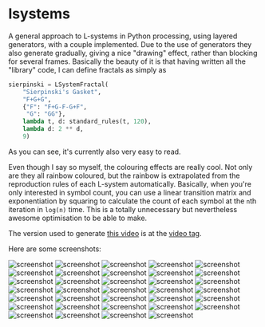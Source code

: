 # lsystems

A general approach to L-systems in Python processing, using layered generators,
with a couple implemented. Due to the use of generators they also generate
gradually, giving a nice "drawing" effect, rather than blocking for several
frames. Basically the beauty of it is that having written all the "library"
code, I can define fractals as simply as

```Python
sierpinski = LSystemFractal(
    "Sierpinski's Gasket",
    "F+G+G",
    {"F": "F+G-F-G+F",
     "G": "GG"},
    lambda t, d: standard_rules(t, 120),
    lambda d: 2 ** d,
    9)
```

As you can see, it's currently also very easy to read.

Even though I say so myself, the colouring effects are really cool. Not only are
they all rainbow coloured, but the rainbow is extrapolated from the reproduction
rules of each L-system automatically. Basically, when you're only interested in
symbol count, you can use a linear transition matrix and exponentiation by
squaring to calculate the count of each symbol at the `n`th iteration in
`log(n)` time. This is a totally unnecessary but nevertheless awesome
optimisation to be able to make.

The version used to generate [this video](https://youtu.be/kf3hgNMjzX4) is at
the [video tag](https://github.com/goedel-gang/lsystems/tree/video).

Here are some screenshots:

![screenshot](https://github.com/goedel-gang/lsystems/blob/master/screenshots/00_sierpinskis_gasket.png)
![screenshot](https://github.com/goedel-gang/lsystems/blob/master/screenshots/01_the_dragon_curve.png)
![screenshot](https://github.com/goedel-gang/lsystems/blob/master/screenshots/02_a_lindenmayer_fern.png)
![screenshot](https://github.com/goedel-gang/lsystems/blob/master/screenshots/03_the_levy_c_curve.png)
![screenshot](https://github.com/goedel-gang/lsystems/blob/master/screenshots/04_hilberts_spacefilling_curve.png)
![screenshot](https://github.com/goedel-gang/lsystems/blob/master/screenshots/05_sierpinskis_gasket_hexagonal_variant.png)
![screenshot](https://github.com/goedel-gang/lsystems/blob/master/screenshots/06_koch_snowflake.png)
![screenshot](https://github.com/goedel-gang/lsystems/blob/master/screenshots/07_square_koch_curve.png)
![screenshot](https://github.com/goedel-gang/lsystems/blob/master/screenshots/08_binary_tree.png)
![screenshot](https://github.com/goedel-gang/lsystems/blob/master/screenshots/09_fibonacci_word_fractal.png)
![screenshot](https://github.com/goedel-gang/lsystems/blob/master/screenshots/10_crystal.png)
![screenshot](https://github.com/goedel-gang/lsystems/blob/master/screenshots/11_peano_curve.png)
![screenshot](https://github.com/goedel-gang/lsystems/blob/master/screenshots/12_krishna_anklets.png)
![screenshot](https://github.com/goedel-gang/lsystems/blob/master/screenshots/13_mango.png)
![screenshot](https://github.com/goedel-gang/lsystems/blob/master/screenshots/14_board.png)
![screenshot](https://github.com/goedel-gang/lsystems/blob/master/screenshots/15_square_sierpinski.png)
![screenshot](https://github.com/goedel-gang/lsystems/blob/master/screenshots/16_cantor_set.png)
![screenshot](https://github.com/goedel-gang/lsystems/blob/master/screenshots/17_penrose_tiling.png)
![screenshot](https://github.com/goedel-gang/lsystems/blob/master/screenshots/18_hexagonal_gosper.png)
![screenshot](https://github.com/goedel-gang/lsystems/blob/master/screenshots/19_quadratic_gosper.png)
![screenshot](https://github.com/goedel-gang/lsystems/blob/master/screenshots/20_bourke_triangle.png)
![screenshot](https://github.com/goedel-gang/lsystems/blob/master/screenshots/21_bourkes_first_bush.png)
![screenshot](https://github.com/goedel-gang/lsystems/blob/master/screenshots/22_bourkes_second_bush.png)
![screenshot](https://github.com/goedel-gang/lsystems/blob/master/screenshots/23_bourkes_third_bush.png)
![screenshot](https://github.com/goedel-gang/lsystems/blob/master/screenshots/24_saupes_bush.png)
![screenshot](https://github.com/goedel-gang/lsystems/blob/master/screenshots/25_bourke_stick.png)
![screenshot](https://github.com/goedel-gang/lsystems/blob/master/screenshots/26_bourke_weed.png)
![screenshot](https://github.com/goedel-gang/lsystems/blob/master/screenshots/27_koch_island_1.png)
![screenshot](https://github.com/goedel-gang/lsystems/blob/master/screenshots/28_koch_island_2.png)
![screenshot](https://github.com/goedel-gang/lsystems/blob/master/screenshots/29_koch_island_3.png)
![screenshot](https://github.com/goedel-gang/lsystems/blob/master/screenshots/30_minkowski_islandsausage.png)
![screenshot](https://github.com/goedel-gang/lsystems/blob/master/screenshots/31_pentaplexity.png)
![screenshot](https://github.com/goedel-gang/lsystems/blob/master/screenshots/32_bourke_rings.png)
![screenshot](https://github.com/goedel-gang/lsystems/blob/master/screenshots/33_bourke_2.png)

